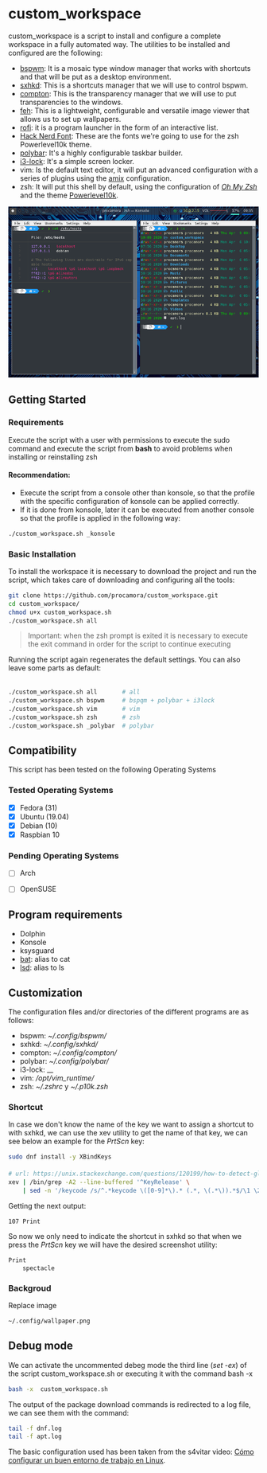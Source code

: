 # custom_workspace

custom_workspace is a script to install and configure a complete workspace in a fully automated way. The utilities to be installed and configured are the following:

- [bspwm][bspwm]: It is a mosaic type window manager that works with shortcuts and that will be put as a desktop environment.
- [sxhkd][sxhkd]: This is a shortcuts manager that we will use to control bspwm.
- [compton][compton]: This is the transparency manager that we will use to put transparencies to the windows.
- [feh][feh]: This is a lightweight, configurable and versatile image viewer that allows us to set up wallpapers.
- [rofi][rofi]: it is a program launcher in the form of an interactive list.
- [Hack Nerd Font][nerd]: These are the fonts we're going to use for the zsh Powerlevel10k theme.
- [polybar][polybar]: It's a highly configurable taskbar builder.
- [i3-lock][i3lock]: It's a simple screen locker.
- vim: Is the default text editor, it will put an advanced configuration with a series of plugins using the [amix][vimrc] configuration.
- zsh: It will put this shell by default, using the configuration of [_Oh My Zsh_][ohmyzsh] and the theme [Powerlevel10k][powerlevel10k].



[bspwm]: https://github.com/baskerville/bspwm
[sxhkd]: https://github.com/baskerville/sxhkd
[compton]: https://github.com/chjj/compton
[feh]: https://github.com/derf/feh
[rofi]: https://github.com/davatorium/rofi
[nerd]: https://github.com/ryanoasis/nerd-fonts
[polybar]: https://github.com/polybar/polybar
[i3lock]: https://github.com/i3/i3lock
[vimrc]: https://github.com/amix/vimrc
[ohmyzsh]: https://github.com/ohmyzsh/ohmyzsh
[powerlevel10k]: https://github.com/romkatv/powerlevel10k


![workspace][screnshot]

[screnshot]: workspace.png



## Getting Started


### Requirements

Execute the script with a user with permissions to execute the sudo command and execute the script from __bash__ to avoid problems when installing or reinstalling zsh



#### Recommendation:

- Execute the script from a console other than konsole, so that the profile with the specific configuration of konsole can be applied correctly.
- If it is done from konsole, later it can be executed from another console so that the profile is applied in the following way:


```bash
./custom_workspace.sh _konsole
```

### Basic Installation


To install the workspace it is necessary to download the project and run the script, which takes care of downloading and configuring all the tools:



```bash
git clone https://github.com/procamora/custom_workspace.git
cd custom_workspace/
chmod u+x custom_workspace.sh
./custom_workspace.sh all
```


> Important: when the zsh prompt is exited it is necessary to execute the exit command in order for the script to continue executing





Running the script again regenerates the default settings. You can also leave some parts as default:



```bash

./custom_workspace.sh all       # all
./custom_workspace.sh bspwm     # bspqm + polybar + i3lock
./custom_workspace.sh vim       # vim
./custom_workspace.sh zsh       # zsh
./custom_workspace.sh _polybar  # polybar


```






## Compatibility

This script has been tested on the following Operating Systems

### Tested Operating Systems

- [x] Fedora (31)
- [x] Ubuntu (19.04)
- [x] Debian (10)
- [x] Raspbian 10

### Pending Operating Systems

- [ ] Arch
- [ ] OpenSUSE





## Program requirements

- Dolphin
- Konsole
- ksysguard
- [bat][bat]: alias to cat
- [lsd][lsd]: alias to ls




[bat]: https://github.com/sharkdp/bat/releases
[lsd]: https://github.com/Peltoche/lsd/releases




## Customization


The configuration files and/or directories of the different programs are as follows:

- bspwm: _~/.config/bspwm/_
- sxhkd: _~/.config/sxhkd/_
- compton: _~/.config/compton/_
- polybar: _~/.config/polybar/_
- i3-lock: __
- vim: _/opt/vim_runtime/_
- zsh: _~/.zshrc_ y _~/.p10k.zsh_



### Shortcut

In case we don't know the name of the key we want to assign a shortcut to with sxhkd, we can use the xev utility to get the name of that key, we can see below an example for the _PrtScn_ key:

```bash
sudo dnf install -y XBindKeys

# url: https://unix.stackexchange.com/questions/120199/how-to-detect-global-key-presses
xev | /bin/grep -A2 --line-buffered '^KeyRelease' \
    | sed -n '/keycode /s/^.*keycode \([0-9]*\).* (.*, \(.*\)).*$/\1 \2/p'
```


Getting the next output:


```
107 Print
```


So now we only need to indicate the shortcut in sxhkd so that when we press the _PrtScn_ key we will have the desired screenshot utility:

```
Print
    spectacle
```




### Backgroud

Replace image 

```bash
~/.config/wallpaper.png
```




## Debug mode



We can activate the uncommented debeg mode the third line (_set -ex_) of the script custom_workspace.sh or executing it with the command bash -x

```bash
bash -x  custom_workspace.sh
```



The output of the package download commands is redirected to a log file, we can see them with the command:


```bash
tail -f dnf.log
tail -f apt.log
```





The basic configuration used has been taken from the s4vitar video: [Cómo configurar un buen entorno de trabajo en Linux][s4vitar].


[s4vitar]: https://www.youtube.com/watch?v=MF4qRSedmEs

